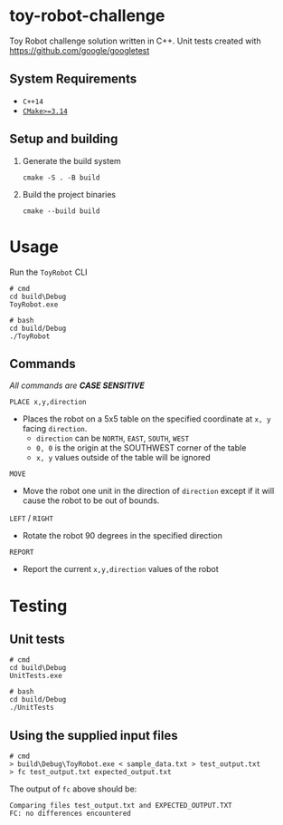 # toy-robot-challenge

Toy Robot challenge solution written in C++. Unit tests created with https://github.com/google/googletest

## System Requirements

- `C++14`
- [`CMake>=3.14`](https://cmake.org/download/)

## Setup and building

1. Generate the build system

   ```
   cmake -S . -B build
   ```

2. Build the project binaries
   ```
   cmake --build build
   ```

# Usage
Run the `ToyRobot` CLI
```
# cmd
cd build\Debug
ToyRobot.exe

# bash
cd build/Debug
./ToyRobot
```

## Commands
_All commands are __CASE SENSITIVE___

`PLACE x,y,direction`
- Places the robot on a 5x5 table on the specified coordinate at `x, y` facing `direction`.
  - `direction` can be `NORTH`, `EAST`, `SOUTH`, `WEST`
  - `0, 0` is the origin at the SOUTHWEST corner of the table
  - `x, y` values outside of the table will be ignored

`MOVE`
- Move the robot one unit in the direction of `direction` except if it will cause the robot to be out of bounds.

`LEFT` / `RIGHT`
- Rotate the robot 90 degrees in the specified direction

`REPORT`
- Report the current `x,y,direction` values of the robot

# Testing

## Unit tests

```
# cmd
cd build\Debug
UnitTests.exe

# bash
cd build/Debug
./UnitTests
```

## Using the supplied input files

```
# cmd
> build\Debug\ToyRobot.exe < sample_data.txt > test_output.txt
> fc test_output.txt expected_output.txt
```

The output of `fc` above should be:

```
Comparing files test_output.txt and EXPECTED_OUTPUT.TXT
FC: no differences encountered
```
